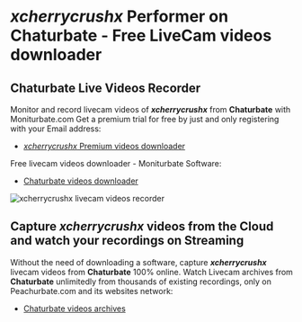# _xcherrycrushx_ Performer on Chaturbate - Free LiveCam videos downloader

## Chaturbate Live Videos Recorder

Monitor and record livecam videos of **_xcherrycrushx_** from **Chaturbate** with Moniturbate.com
Get a premium trial for free by just and only registering with your Email address:
* [_xcherrycrushx_ Premium videos downloader](https://moniturbate.com/request-demo-licence-key.html)

Free livecam videos downloader - Moniturbate Software:
* [Chaturbate videos downloader](https://moniturbate.com/moniturbate-download-software.html)

![_xcherrycrushx_ livecam videos recorder](https://peachurnet.com/templates/moniturbate-software.png)


## Capture _xcherrycrushx_ videos from the Cloud and watch your recordings on Streaming

Without the need of downloading a software, capture **_xcherrycrushx_** livecam videos from **Chaturbate** 100% online.
Watch Livecam archives from **Chaturbate** unlimitedly from thousands of existing recordings, only on Peachurbate.com and its websites network:
* [Chaturbate videos archives](https://peachurnet.com/)
